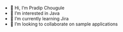 - 👋 Hi, I’m Pradip Chougule
- 👀 I’m interested in Java
- 🌱 I’m currently learning Jira
- 💞️ I’m looking to collaborate on sample applications
